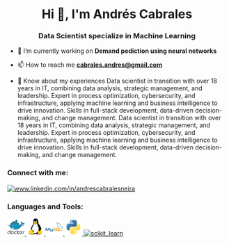 <h1 align="center">Hi 👋, I'm Andrés Cabrales</h1>
<h3 align="center">Data Scientist specialize in Machine Learning</h3>

- 🔭 I’m currently working on **Demand pediction using neural networks**

- 📫 How to reach me **cabrales.andres@gmail.com**

- 📄 Know about my experiences Data scientist in transition with over 18 years in IT, combining data analysis, strategic management, and leadership. Expert in process optimization, cybersecurity, and infrastructure, applying machine learning and business intelligence to drive innovation. Skills in full-stack development, data-driven decision-making, and change management. Data scientist in transition with over 18 years in IT, combining data analysis, strategic management, and leadership. Expert in process optimization, cybersecurity, and infrastructure, applying machine learning and business intelligence to drive innovation. Skills in full-stack development, data-driven decision-making, and change management.

<h3 align="left">Connect with me:</h3>
<p align="left">
<a href="https://linkedin.com/in/www.linkedin.com/in/andrescabralesneira" target="blank"><img align="center" src="https://raw.githubusercontent.com/rahuldkjain/github-profile-readme-generator/master/src/images/icons/Social/linked-in-alt.svg" alt="www.linkedin.com/in/andrescabralesneira" height="30" width="40" /></a>
</p>

<h3 align="left">Languages and Tools:</h3>
<p align="left"> <a href="https://www.docker.com/" target="_blank" rel="noreferrer"> <img src="https://raw.githubusercontent.com/devicons/devicon/master/icons/docker/docker-original-wordmark.svg" alt="docker" width="40" height="40"/> </a> <a href="https://www.linux.org/" target="_blank" rel="noreferrer"> <img src="https://raw.githubusercontent.com/devicons/devicon/master/icons/linux/linux-original.svg" alt="linux" width="40" height="40"/> </a> <a href="https://www.mysql.com/" target="_blank" rel="noreferrer"> <img src="https://raw.githubusercontent.com/devicons/devicon/master/icons/mysql/mysql-original-wordmark.svg" alt="mysql" width="40" height="40"/> </a> <a href="https://www.python.org" target="_blank" rel="noreferrer"> <img src="https://raw.githubusercontent.com/devicons/devicon/master/icons/python/python-original.svg" alt="python" width="40" height="40"/> </a> <a href="https://scikit-learn.org/" target="_blank" rel="noreferrer"> <img src="https://upload.wikimedia.org/wikipedia/commons/0/05/Scikit_learn_logo_small.svg" alt="scikit_learn" width="40" height="40"/> </a> </p>
